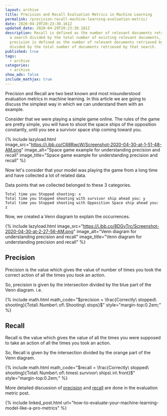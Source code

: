 ```yaml
---
layout: archive
title: Precision and Recall Evaluation Metrics in Machine Learning
permalink: /precision-recall-machine-learning-evaluation-metric/
date: 2020-04-29T20:23:30.161Z
updated_date: 2020-04-29T20:23:30.181Z
description: Recall is defined as the number of relevant documents retrieved by
  a search divided by the total number of existing relevant documents, while
  precision is defined as the number of relevant documents retrieved by a search
  divided by the total number of documents retrieved by that search.
published: true
tags:
  - archive
categories:
  - archive
show_ads: false
include_mathjax: true
---
```

Precision and Recall are two best known and most misunderstood evaluation metrics in machine learning. In this article we are going to discuss the simplest way in which we can understand them with an example.

Consider that we were playing a simple game online. The rules of the game are pretty simple, you will have to shoot the space ships of the opposition constantly, until you see a survivor space ship coming toward you.

{% include lazyload.html image_src="https://i.ibb.co/C68RwcW/Screenshot-2020-04-30-at-1-51-48-AM.png" image_alt="Space game example for understanding precision and recall" image_title="Space game example for understanding precision and recall" %}

Now let's consider that your model was playing the game from a long time and have collected a lot of related data.

Data points that we collected belonged to these 3 categories.

```
Total time you Stopped shooting: x
Total time you Stopped shooting with survivor ship ahead you: y
Total time you Stopped shooting with Opposition Space ship ahead you: z
```

Now, we created a Venn diagram to explain the occurrences.

{% include lazyload.html image_src="https://i.ibb.co/8DGyTrc/Screenshot-2020-04-30-at-2-27-56-AM.png" image_alt="Venn diagram for understanding precision and recall" image_title="Venn diagram for understanding precision and recall" %}

## Precision

Precision is the value which gives the value of number of times you took the correct action of all the times you took an action.

So, precision is given by the intersection divided by the blue part of the Venn diagram. i.e.

{% include math.html math_code="$precision = \frac{Correctly\ stopped\ shooting}{Total\ Number\ of\ Shooting\ stops}$" style="margin-top:0.2em;" %}

## Recall

Recall is the value which gives the value of all the times you were supposed to take an action of all the times you took an action.

So, Recall is given by the intersection divided by the orange part of the Venn diagram.

{% include math.html math_code="$recall = \frac{Correctly\ stopped\ shooting}{Total\ Number\ of\ times\ survivor\ ships\ in\ front}$" style="margin-top:0.2em;" %}

More detailed discussion of [precision](https://ranvir.xyz/blog/how-to-evaluate-your-machine-learning-model-like-a-pro-metrics/#precision) and [recall](https://ranvir.xyz/blog/how-to-evaluate-your-machine-learning-model-like-a-pro-metrics/#recall) are done in the evaluation metric post.

{% include linked_post.html url="how-to-evaluate-your-machine-learning-model-like-a-pro-metrics" %}